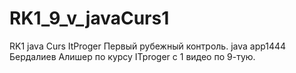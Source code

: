 # RK1_9_v_javaCurs1
RK1 java Curs ItProger Первый рубежный контроль. java app1444 Бердалиев Алишер по курсу ITproger c 1 видео по 9-тую.
